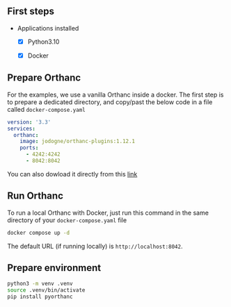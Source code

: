 ## First steps

- Applications installed
  - [x] Python3.10
  - [x] Docker


## Prepare Orthanc
For the examples, we use a vanilla Orthanc inside a docker. The first step is to prepare a dedicated directory,
and copy/past the below code in a file called ```docker-compose.yaml```
```yaml
version: '3.3'
services:
  orthanc:
    image: jodogne/orthanc-plugins:1.12.1
    ports:
      - 4242:4242
      - 8042:8042
```
You can also dowload it directly from this [link](./docker-compose.yaml)

## Run Orthanc

To run a local Orthanc with Docker, just run this command in the same directory of your ```docker-compose.yaml``` file

```bash
docker compose up -d
```

The default URL (if running locally) is `http://localhost:8042`.

## Prepare environment
```bash
python3 -m venv .venv
source .venv/bin/activate
pip install pyorthanc
```

